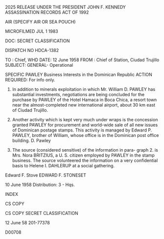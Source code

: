 2025 RELEASE UNDER THE PRESIDENT JOHN F. KENNEDY ASSASSINATION RECORDS ACT OF 1992

AIR
(SPECIFY AIR OR SEA POUCH)

MICROFILMED
JUL 1 1983

DOC: SECRET
CLASSIFICATION

DISPATCH NO
HDCA-1382

TO : Chief, WHD DATE: 12 June 1958
FROM : Chief of Station, Ciudad Trujillo
SUBJECT: GENERAL- Operational

SPECIFIC PAWLEY Business Interests in the Dominican Republic
ACTION REQUIRED: For info only.

1. In addition to minerals exploitation in which Mr. William
D. PAWLEY has substantial investments, negotiations are being concluded
for the purchase by PAWLEY of the Hotel Hamaca in Boca Chica, a resort
town near the almost-completed new international airport, about 30 km
east of Ciudad Trujillo.

2. Another activity which is kept very much under wraps is the
concession granted PAWLEY for procurement and world-wide sale of all
new issues of Dominican postage stamps. This activity is managed by
Edward P. PAWLEY, brother of William, whose office is in the Dominican
post office building.
D. Pawley

3. The source (considered sensitive) of the information in para-
graph 2. is Mrs. Nora BRITZIUS, a U. S. citizen employed by PAWLEY
in the stamp business. The source volunteered the information on a
very confidential basis to Helene I. DAHLERUP at a social gathering.

Edward F. Stove
EDWARD F. STONESET

10 June 1958
Distribution:
3 - Hqs.

INDEX

CS COPY

CS COPY
SECRET
CLASSIFICATION

12 June 58
201-77378

D00708

